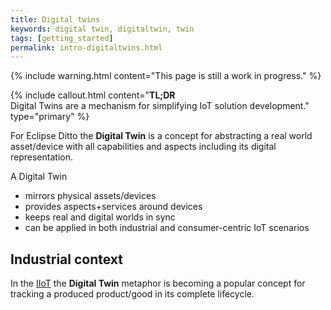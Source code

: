 ```yaml
---
title: Digital twins
keywords: digital twin, digitaltwin, twin
tags: [getting_started]
permalink: intro-digitaltwins.html
---
```


{% include warning.html content="This page is still a work in progress." %}

{% include callout.html content="**TL;DR**<br/>Digital Twins are a mechanism for simplifying IoT solution development." type="primary" %}

For Eclipse Ditto the **Digital Twin** is a concept for abstracting a real world asset/device with 
all capabilities and aspects including its digital representation.

A Digital Twin
* mirrors physical assets/devices
* provides aspects+services around devices
* keeps real and digital worlds in sync
* can be applied in both industrial and consumer-centric IoT scenarios

## Industrial context

In the <a href="#" data-toggle="tooltip" data-original-title="{{site.data.glossary.iiot}}">IIoT</a> the **Digital Twin** 
metaphor is becoming a popular concept for tracking a produced product/good in its complete lifecycle. 
